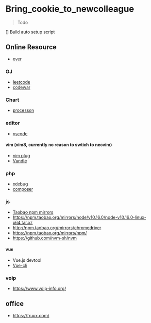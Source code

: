 # Bring_cookie_to_newcolleague
> Todo

[] Build auto setup script


## Online Resource

* [over](https://overapi.com/)

### OJ
* [leetcode](https://leetcode-cn.com/)
* [codewar](https://www.hackerrank.com/)

### Chart

* [processon](https://www.processon.com/)


### editor
* [vscode](https://code.visualstudio.com/)


#### vim (vim8, currently no reason to swtich to neovim)
* [vim plug](https://github.com/junegunn/vim-plug)
* [Vundle](http://github.com/VundleVim/Vundle.Vim)

### php
* [xdebug](https://github.com/xdebug/xdebug)
* [composer](https://pkg.phpcomposer.com/)

### js
* [Taobao npm mirrors](http://npm.taobao.org/)
* https://npm.taobao.org/mirrors/node/v10.16.0/node-v10.16.0-linux-x64.tar.xz
* http://npm.taobao.org/mirrors/chromedriver
* https://npm.taobao.org/mirrors/npm/
* https://github.com/nvm-sh/nvm

#### vue
* Vue.js devtool
* [Vue-cli](https://cli.vuejs.org/)

### voip
* https://www.voip-info.org/

## office
* https://fruux.com/
